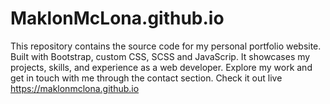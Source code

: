 # MaklonMcLona.github.io
This repository contains the source code for my personal portfolio website. Built with Bootstrap, custom CSS, SCSS and JavaScrip. It showcases my projects, skills, and experience as a web developer. Explore my work and get in touch with me through the contact section. Check it out live https://maklonmclona.github.io
